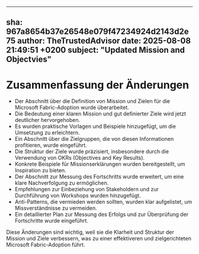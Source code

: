 ---
  sha: 967a8654b37e26548e079f47234924d2143d2e75
  author: TheTrustedAdvisor
  date: 2025-08-08 21:49:51 +0200
  subject: "Updated Mission and Objectvies"
  ---

  # Zusammenfassung der Änderungen

- Der Abschnitt über die Definition von Mission und Zielen für die Microsoft Fabric-Adoption wurde überarbeitet.
- Die Bedeutung einer klaren Mission und gut definierter Ziele wird jetzt deutlicher hervorgehoben.
- Es wurden praktische Vorlagen und Beispiele hinzugefügt, um die Umsetzung zu erleichtern.
- Ein Abschnitt über die Zielgruppen, die von diesen Informationen profitieren, wurde eingeführt.
- Die Struktur der Ziele wurde präzisiert, insbesondere durch die Verwendung von OKRs (Objectives and Key Results).
- Konkrete Beispiele für Missionserklärungen wurden bereitgestellt, um Inspiration zu bieten.
- Der Abschnitt zur Messung des Fortschritts wurde erweitert, um eine klare Nachverfolgung zu ermöglichen.
- Empfehlungen zur Einbeziehung von Stakeholdern und zur Durchführung von Workshops wurden hinzugefügt.
- Anti-Patterns, die vermieden werden sollten, wurden klar aufgelistet, um Missverständnisse zu vermeiden.
- Ein detaillierter Plan zur Messung des Erfolgs und zur Überprüfung der Fortschritte wurde eingeführt.

Diese Änderungen sind wichtig, weil sie die Klarheit und Struktur der Mission und Ziele verbessern, was zu einer effektiveren und zielgerichteten Microsoft Fabric-Adoption führt.
